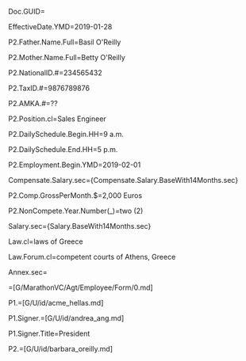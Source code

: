 Doc.GUID=

EffectiveDate.YMD=2019-01-28

P2.Father.Name.Full=Basil O'Reilly

P2.Mother.Name.Full=Betty O'Reilly

P2.NationalID.#=234565432

P2.TaxID.#=9876789876

P2.AMKA.#=??

P2.Position.cl=Sales Engineer

P2.DailySchedule.Begin.HH=9 a.m.

P2.DailySchedule.End.HH=5 p.m.

P2.Employment.Begin.YMD=2019-02-01

Compensate.Salary.sec={Compensate.Salary.BaseWith14Months.sec}

P2.Comp.GrossPerMonth.$=2,000 Euros

P2.NonCompete.Year.Number(_)=two (2)

Salary.sec={Salary.BaseWith14Months.sec}

Law.cl=laws of Greece

Law.Forum.cl=competent courts of Athens, Greece

Annex.sec=</i>

=[G/MarathonVC/Agt/Employee/Form/0.md]  

P1.=[G/U/id/acme_hellas.md]

P1.Signer.=[G/U/id/andrea_ang.md]

P1.Signer.Title=President

P2.=[G/U/id/barbara_oreilly.md]